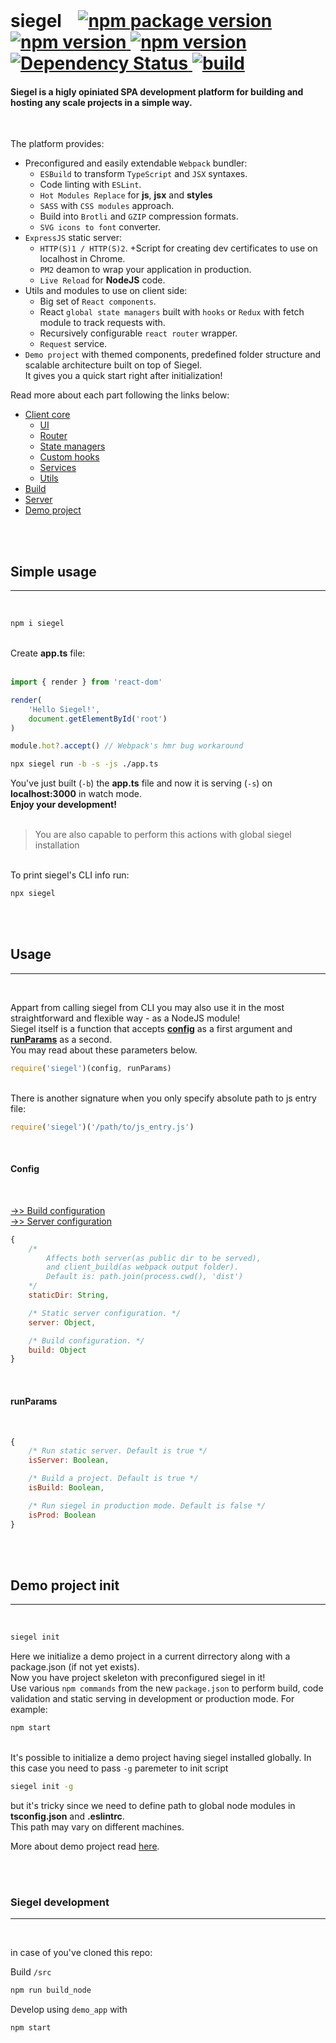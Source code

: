 <br />
<h1>
    siegel&nbsp;&nbsp;&nbsp;

<a href='https://badge.fury.io/js/siegel' target='_blank'>
    <img src='https://badge.fury.io/js/siegel.svg' alt='npm package version' />
</a>

<a href=''>
    <img src='https://img.shields.io/badge/npm%20v-%3E%3D%207-brightgreen' alt='npm version' />
</a>

<a href=''>
    <img src='https://img.shields.io/badge/node%20v-%3E%3D%2012-brightgreen' alt='npm version' />
</a>

<a href='https://david-dm.org/cybercookie/siegel' target='_blank'>
    <img src='https://david-dm.org/cybercookie/siegel.svg' alt='Dependency Status' />
</a>

<a href=''>
    <img src='https://github.com/cybercookie/siegel/workflows/build/badge.svg' alt='build' />
</a>
</h1>


<h4>
    Siegel is a higly opiniated SPA development platform for building and hosting any scale projects in a simple way.
    <br />
</h4>
<br />

The platform provides:<br/>

<ul>
    <li>
        Preconfigured and easily extendable <code>Webpack</code> bundler:
        <ul>
            <li><code>ESBuild</code> to transform <code>TypeScript</code> and <code>JSX</code> syntaxes.</li>
            <li>Code linting with <code>ESLint</code>.</li>
            <li><code>Hot Modules Replace</code> for <b>js</b>, <b>jsx</b> and <b>styles</b></li>
            <li><code>SASS</code> with <code>CSS modules</code> approach.</li>
            <li>Build into <code>Brotli</code> and <code>GZIP</code> compression formats.</li>
            <li><code>SVG icons to font</code> converter.</li>
        </ul>
    </li>
    <li>
        <code>ExpressJS</code> static server:
        <ul>
            <li><code>HTTP(S)1 / HTTP(S)2</code>. +Script for creating dev certificates to use on localhost in Chrome.</li>
            <li><code>PM2</code> deamon to wrap your application in production.</li>
            <li><code>Live Reload</code> for <b>NodeJS</b> code.</li>
        </ul>
    </li>
    <li>
        Utils and modules to use on client side:
        <ul>
            <li>Big set of <code>React components</code>.</li>
            <li>React <code>global state managers</code> built with <code>hooks</code> or <code>Redux</code> with fetch module to track requests with.</li>
            <li>Recursively configurable <code>react router</code> wrapper.</li>
            <li><code>Request</code> service.</li>
        </ul>
    </li>
    <li>
        <code>Demo project</code> with themed components, predefined folder structure and scalable architecture built on top of Siegel.<br />
        It gives you a quick start right after initialization!
    </li>
</ul>


Read more about each part following the links below:
- [Client core](https://github.com/CyberCookie/siegel/tree/master/client_core)
    - [UI](https://github.com/CyberCookie/siegel/tree/master/client_core/ui)
    - [Router](https://github.com/CyberCookie/siegel/tree/master/client_core/router)
    - [State managers](https://github.com/CyberCookie/siegel/tree/master/client_core/store)
    - [Custom hooks](https://github.com/CyberCookie/siegel/tree/master/client_core/hooks)
    - [Services](https://github.com/CyberCookie/siegel/tree/master/client_core/services)
    - [Utils](https://github.com/CyberCookie/siegel/tree/master/client_core/utils)
- [Build](https://github.com/CyberCookie/siegel/tree/master/src/client_build)
- [Server](https://github.com/CyberCookie/siegel/tree/master/src/server)
- [Demo project](https://github.com/CyberCookie/siegel/tree/master/demo_app)

<br /><br />
<h2>Simple usage</h2><hr /><br />

```sh
npm i siegel
```

<br />
Create <b>app.ts</b> file:<br /><br />

```ts
import { render } from 'react-dom'

render(
    'Hello Siegel!',
    document.getElementById('root')
)

module.hot?.accept() // Webpack's hmr bug workaround
```


```sh
npx siegel run -b -s -js ./app.ts
```


You've just built (`-b`) the <b>app.ts</b> file and now it is serving (`-s`) on <b>localhost:3000</b> in watch mode.<br />
<b>Enjoy your development!</b>
<br /><br />

> You are also capable to perform this actions with global siegel installation

<br />
To print siegel's CLI info run:

```sh
npx siegel
```


<br /><br />
<h2>Usage</h2><hr /><br />

<p>
    Appart from calling siegel from CLI you may also use it in the most straightforward and flexible way - as a NodeJS module!<br />
    Siegel itself is a function that accepts <b><a href='#config'>config</a></b> as a first argument and <b><a href='#runParams'>runParams</a></b> as a second.<br />
    You may read about these parameters below.
</p>


```js
require('siegel')(config, runParams)
```


<br />
There is another signature when you only specify absolute path to js entry file:<br />

```js
require('siegel')('/path/to/js_entry.js')
```


<br />
<h4>
    <a id='config'>Config</a>
</h4>
<br />

[->> Build configuration](https://github.com/CyberCookie/siegel/tree/master/src/client_build)<br />
[->> Server configuration](https://github.com/CyberCookie/siegel/tree/master/src/server)

```js
{   
    /*
        Affects both server(as public dir to be served),
        and client_build(as webpack output folder).
        Default is: path.join(process.cwd(), 'dist')
    */
    staticDir: String,

    /* Static server configuration. */
    server: Object,

    /* Build configuration. */
    build: Object
}
```

<br />
<h4>
    <a id='runParams'>runParams</a>
</h4>
<br />

```js
{   
    /* Run static server. Default is true */
    isServer: Boolean,

    /* Build a project. Default is true */
    isBuild: Boolean,

    /* Run siegel in production mode. Default is false */
    isProd: Boolean
}
```


<br /><br />
<h2>Demo project init</h2><hr /><br />

```sh
siegel init
```

Here we initialize a demo project in a current dirrectory along with a package.json (if not yet exists).<br />
Now you have project skeleton with preconfigured siegel in it!<br />
Use various `npm commands` from the new `package.json` to perform build, code validation and static serving in development or production mode. For example:<br />

```sh
npm start
```

<br />
It's possible to initialize a demo project having siegel installed globally. In this case you need to pass <code>-g</code> paremeter to init script

```sh
siegel init -g
```

but it's tricky since we need to define path to global node modules in <b>tsconfig.json</b> and <b>.eslintrc</b>.<br />
This path may vary on different machines.


More about demo project read [here](https://github.com/CyberCookie/siegel/tree/master/demo_app).<br />


<br /><br />
<h3>Siegel development</h3><hr /><br />

in case of you've cloned this repo:<br />

Build `/src`

```sh
npm run build_node
```

Develop using `demo_app` with

```sh
npm start
```